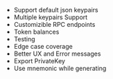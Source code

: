 - Support default json keypairs
- Multiple keypairs Support
- Customizible RPC endpoints
- Token balances
- Testing
- Edge case coverage
- Better UX and Error messages
- Export PrivateKey
- Use mnemonic while generating
